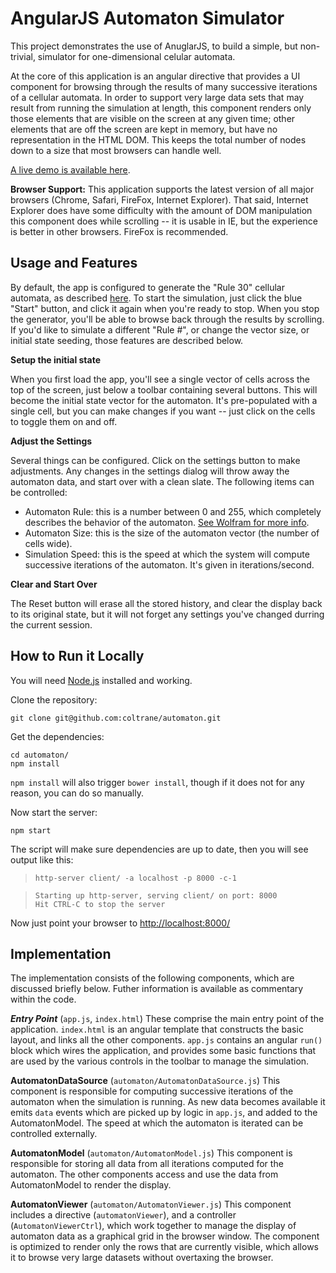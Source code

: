 
# AngularJS Automaton Simulator 

This project demonstrates the use of AnuglarJS, to build a simple, 
but non-trivial, simulator for one-dimensional celular automata.  

At the core of this application is an angular directive that provides a UI component for browsing through the results
of many successive iterations of a cellular automata.
In order to support very large data sets that may result from running the simulation at length, this component renders 
only those elements that are visible on the screen at any given time; other elements that are off the screen are kept
in memory, but have no representation in the HTML DOM.  This keeps the total number of nodes down to a size that 
most browsers can handle well.


[A live demo is available here](http://automaton.dev.projectmastermind.com/).

**Browser Support:**  This application supports the latest version of all major browsers (Chrome, Safari, FireFox, Internet Explorer).  That said, Internet Explorer does have some difficulty with the amount of DOM manipulation this component
does while scrolling -- it is usable in IE, but the experience is better in other browsers.  FireFox is recommended.


## Usage and Features

By default, the app is configured to generate the "Rule 30" cellular automata, as described [here](http://mathworld.wolfram.com/Rule30.html).  To start the simulation, just click the blue "Start" button,
and click it again when you're ready to stop.  When you stop the generator, you'll be able
to browse back through the results by scrolling.  If you'd like to simulate a different
"Rule #", or change the vector size, or initial state seeding, those features are described below.

**Setup the initial state**

When you first load the app, you'll see a single vector of cells across the top
of the screen, just below a toolbar containing several buttons.  This will become
the initial state vector for the automaton.  It's pre-populated with a single cell,
but you can make changes if you want -- just click on the cells to toggle them on
and off.

**Adjust the Settings**

Several things can be configured.  Click on the settings button to make adjustments.
Any changes in the settings dialog will throw away the automaton data, and start over
with a clean slate.  The following items can be controlled:

- Automaton Rule:  this is a number between 0 and 255, which completely describes the behavior of the automaton.  [See Wolfram for more info](http://mathworld.wolfram.com/ElementaryCellularAutomaton.html).  
- Automaton Size:  this is the size of the automaton vector (the number of cells wide).
- Simulation Speed:  this is the speed at which the system will compute successive iterations of the automaton.  It's given in iterations/second.

**Clear and Start Over**

The Reset button will erase all the stored history, and clear the display back to its original state,
but it will not forget any settings you've changed durring the current session.



## How to Run it Locally

You will need [Node.js](http://nodejs.org/) installed and working.

Clone the repository:

    git clone git@github.com:coltrane/automaton.git

Get the dependencies:

    cd automaton/
    npm install
    
`npm install` will also trigger `bower install`, though if it does not
for any reason, you can do so manually.

Now start the server:

    npm start

The script will make sure dependencies are up to date, then you will see
output like this:

>     http-server client/ -a localhost -p 8000 -c-1

>     Starting up http-server, serving client/ on port: 8000
>     Hit CTRL-C to stop the server

Now just point your browser to [http://localhost:8000/](http://localhost:8000/)

## Implementation 
The implementation consists of the following components, which
are discussed briefly below. Futher information is available as
commentary within the code.

***Entry Point*** (`app.js`, `index.html`)
These comprise the main entry point of the application.  `index.html`
is an angular template that constructs the basic layout, and links 
all the other components.  `app.js` contains an angular `run()` block
which wires the application, and provides some basic functions that
are used by the various controls in the toolbar to manage the simulation.

**AutomatonDataSource** (`automaton/AutomatonDataSource.js`)
This component is responsible for computing successive iterations of the
automaton when the simulation is running.  As new data becomes available
it emits `data` events which are picked up by logic in `app.js`, and
added to the AutomatonModel.  The speed at which the automaton is 
iterated can be controlled externally.

**AutomatonModel** (`automaton/AutomatonModel.js`)
This component is responsible for storing all data from all iterations
computed for the automaton.  The other components access and use the
data from AutomatonModel to render the display.

**AutomatonViewer** (`automaton/AutomatonViewer.js`)
This component includes a directive (`automatonViewer`), and a controller
(`AutomatonViewerCtrl`), which work together to manage the display of
automaton data as a graphical grid in the browser window.  The component
is optimized to render only the rows that are currently visible, which
allows it to browse very large datasets without overtaxing the browser.



